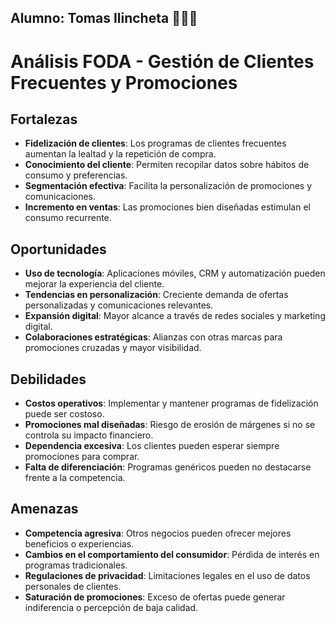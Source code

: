 ## Alumno: Tomas Ilincheta 🖤🤍🖤
# Análisis FODA - Gestión de Clientes Frecuentes y Promociones

## Fortalezas
- **Fidelización de clientes**: Los programas de clientes frecuentes aumentan la lealtad y la repetición de compra.
- **Conocimiento del cliente**: Permiten recopilar datos sobre hábitos de consumo y preferencias.
- **Segmentación efectiva**: Facilita la personalización de promociones y comunicaciones.
- **Incremento en ventas**: Las promociones bien diseñadas estimulan el consumo recurrente.

## Oportunidades
- **Uso de tecnología**: Aplicaciones móviles, CRM y automatización pueden mejorar la experiencia del cliente.
- **Tendencias en personalización**: Creciente demanda de ofertas personalizadas y comunicaciones relevantes.
- **Expansión digital**: Mayor alcance a través de redes sociales y marketing digital.
- **Colaboraciones estratégicas**: Alianzas con otras marcas para promociones cruzadas y mayor visibilidad.

## Debilidades 
- **Costos operativos**: Implementar y mantener programas de fidelización puede ser costoso.
- **Promociones mal diseñadas**: Riesgo de erosión de márgenes si no se controla su impacto financiero.
- **Dependencia excesiva**: Los clientes pueden esperar siempre promociones para comprar.
- **Falta de diferenciación**: Programas genéricos pueden no destacarse frente a la competencia.

## Amenazas
- **Competencia agresiva**: Otros negocios pueden ofrecer mejores beneficios o experiencias.
- **Cambios en el comportamiento del consumidor**: Pérdida de interés en programas tradicionales.
- **Regulaciones de privacidad**: Limitaciones legales en el uso de datos personales de clientes.
- **Saturación de promociones**: Exceso de ofertas puede generar indiferencia o percepción de baja calidad.
